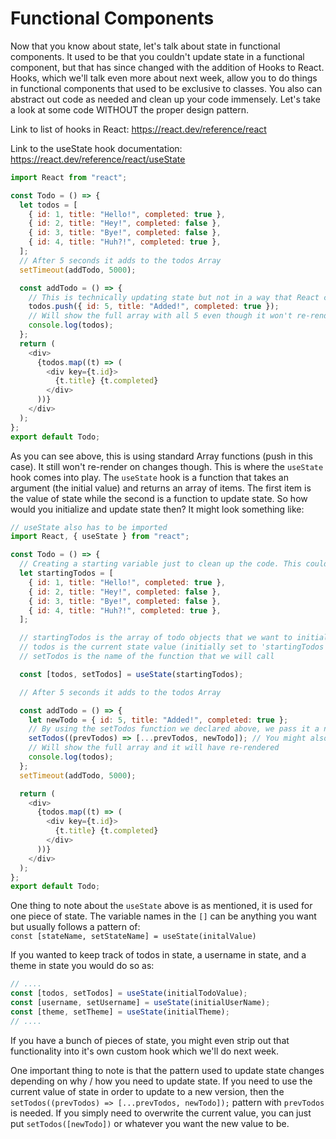 # Functional Components

Now that you know about state, let's talk about state in functional components. It used to be that you couldn't update state in a functional component, but that has since changed with the addition of Hooks to React. Hooks, which we'll talk even more about next week, allow you to do things in functional components that used to be exclusive to classes. You also can abstract out code as needed and clean up your code immensely. Let's take a look at some code WITHOUT the proper design pattern.

Link to list of hooks in React: https://react.dev/reference/react 

Link to the useState hook documentation: https://react.dev/reference/react/useState

```javascript
import React from "react";

const Todo = () => {
  let todos = [
    { id: 1, title: "Hello!", completed: true },
    { id: 2, title: "Hey!", completed: false },
    { id: 3, title: "Bye!", completed: false },
    { id: 4, title: "Huh?!", completed: true },
  ];
  // After 5 seconds it adds to the todos Array
  setTimeout(addTodo, 5000);

  const addTodo = () => {
    // This is technically updating state but not in a way that React can understand so it doesn't trigger a re-render.
    todos.push({ id: 5, title: "Added!", completed: true });
    // Will show the full array with all 5 even though it won't re-render
    console.log(todos);
  };
  return (
    <div>
      {todos.map((t) => (
        <div key={t.id}>
          {t.title} {t.completed}
        </div>
      ))}
    </div>
  );
};
export default Todo;
```

As you can see above, this is using standard Array functions (push in this case). It still won't re-render on changes though. This is where the `useState` hook comes into play. The `useState` hook is a function that takes an argument (the initial value) and returns an array of items. The first item is the value of state while the second is a function to update state. So how would you initialize and update state then? It might look something like:

```javascript
// useState also has to be imported
import React, { useState } from "react";

const Todo = () => {
  // Creating a starting variable just to clean up the code. This could be used inline as an argument directly in `useState` but is a bit confusing to read that way
  let startingTodos = [
    { id: 1, title: "Hello!", completed: true },
    { id: 2, title: "Hey!", completed: false },
    { id: 3, title: "Bye!", completed: false },
    { id: 4, title: "Huh?!", completed: true },
  ];

  // startingTodos is the array of todo objects that we want to initialize state onto
  // todos is the current state value (initially set to 'startingTodos')
  // setTodos is the name of the function that we will call

  const [todos, setTodos] = useState(startingTodos);

  // After 5 seconds it adds to the todos Array

  const addTodo = () => {
    let newTodo = { id: 5, title: "Added!", completed: true };
    // By using the setTodos function we declared above, we pass it a new array consisting of what we had and what we want to add and it updates accordingly
    setTodos((prevTodos) => [...prevTodos, newTodo]); // You might also see this as setTodos((curr) => [...curr, newTodo]); where curr is just the current value of state
    // Will show the full array and it will have re-rendered
    console.log(todos);
  };
  setTimeout(addTodo, 5000);

  return (
    <div>
      {todos.map((t) => (
        <div key={t.id}>
          {t.title} {t.completed}
        </div>
      ))}
    </div>
  );
};
export default Todo;
```

One thing to note about the `useState` above is as mentioned, it is used for one piece of state. The variable names in the `[]` can be anything you want but usually follows a pattern of:  
`const [stateName, setStateName] = useState(initalValue)`

If you wanted to keep track of todos in state, a username in state, and a theme in state you would do so as:

```javascript
// ....
const [todos, setTodos] = useState(initialTodoValue);
const [username, setUsername] = useState(initialUserName);
const [theme, setTheme] = useState(initialTheme);
// ....
```

If you have a bunch of pieces of state, you might even strip out that functionality into it's own custom hook which we'll do next week.

One important thing to note is that the pattern used to update state changes depending on why / how you need to update state. If you need to use the current value of state in order to update to a new version, then the `setTodos((prevTodos) => [...prevTodos, newTodo]);` pattern with `prevTodos` is needed. If you simply need to overwrite the current value, you can just put `setTodos([newTodo])` or whatever you want the new value to be.
